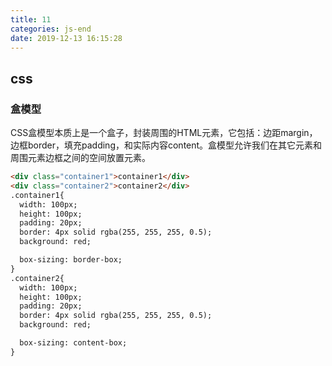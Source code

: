 ```yaml
---
title: 11
categories: js-end
date: 2019-12-13 16:15:28
---
```


## css
### 盒模型   
CSS盒模型本质上是一个盒子，封装周围的HTML元素，它包括：边距margin，边框border，填充padding，和实际内容content。盒模型允许我们在其它元素和周围元素边框之间的空间放置元素。   
```html
<div class="container1">container1</div>
<div class="container2">container2</div>
.container1{
  width: 100px;
  height: 100px;
  padding: 20px;
  border: 4px solid rgba(255, 255, 255, 0.5);
  background: red;

  box-sizing: border-box;
}
.container2{
  width: 100px;
  height: 100px;
  padding: 20px;
  border: 4px solid rgba(255, 255, 255, 0.5);
  background: red;

  box-sizing: content-box;
}
```